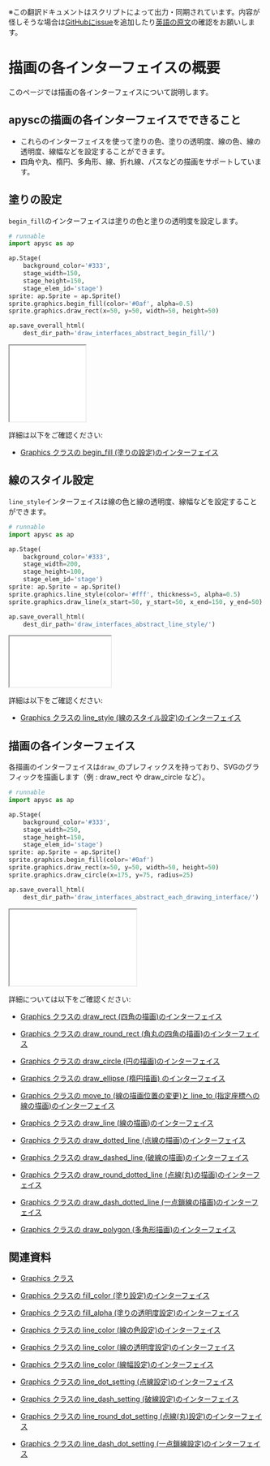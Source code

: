 <span class="inconspicuous-txt">※この翻訳ドキュメントはスクリプトによって出力・同期されています。内容が怪しそうな場合は<a href="https://github.com/simon-ritchie/apysc/issues" target="_blank">GitHubにissue</a>を追加したり[英語の原文](../en/draw_interfaces_abstract.html)の確認をお願いします。</span>

# 描画の各インターフェイスの概要

このページでは描画の各インターフェイスについて説明します。

## apyscの描画の各インターフェイスでできること

- これらのインターフェイスを使って塗りの色、塗りの透明度、線の色、線の透明度、線幅などを設定することができます。
- 四角や丸、楕円、多角形、線、折れ線、パスなどの描画をサポートしています。

## 塗りの設定

`begin_fill`のインターフェイスは塗りの色と塗りの透明度を設定します。

```py
# runnable
import apysc as ap

ap.Stage(
    background_color='#333',
    stage_width=150,
    stage_height=150,
    stage_elem_id='stage')
sprite: ap.Sprite = ap.Sprite()
sprite.graphics.begin_fill(color='#0af', alpha=0.5)
sprite.graphics.draw_rect(x=50, y=50, width=50, height=50)

ap.save_overall_html(
    dest_dir_path='draw_interfaces_abstract_begin_fill/')
```

<iframe src="static/draw_interfaces_abstract_begin_fill/index.html" width="150" height="150"></iframe>

詳細は以下をご確認ください:

- [Graphics クラスの begin_fill (塗りの設定)のインターフェイス](jp_graphics_begin_fill.md)

## 線のスタイル設定

`line_style`インターフェイスは線の色と線の透明度、線幅などを設定することができます。

```py
# runnable
import apysc as ap

ap.Stage(
    background_color='#333',
    stage_width=200,
    stage_height=100,
    stage_elem_id='stage')
sprite: ap.Sprite = ap.Sprite()
sprite.graphics.line_style(color='#fff', thickness=5, alpha=0.5)
sprite.graphics.draw_line(x_start=50, y_start=50, x_end=150, y_end=50)

ap.save_overall_html(
    dest_dir_path='draw_interfaces_abstract_line_style/')
```

<iframe src="static/draw_interfaces_abstract_line_style/index.html" width="200" height="100"></iframe>

詳細は以下をご確認ください:

- [Graphics クラスの line_style (線のスタイル設定)のインターフェイス](jp_graphics_line_style.md)

## 描画の各インターフェイス

各描画のインターフェイスは`draw_`のプレフィックスを持っており、SVGのグラフィックを描画します（例 : draw_rect や draw_circle など）。

```py
# runnable
import apysc as ap

ap.Stage(
    background_color='#333',
    stage_width=250,
    stage_height=150,
    stage_elem_id='stage')
sprite: ap.Sprite = ap.Sprite()
sprite.graphics.begin_fill(color='#0af')
sprite.graphics.draw_rect(x=50, y=50, width=50, height=50)
sprite.graphics.draw_circle(x=175, y=75, radius=25)

ap.save_overall_html(
    dest_dir_path='draw_interfaces_abstract_each_drawing_interface/')
```

<iframe src="static/draw_interfaces_abstract_each_drawing_interface/index.html" width="250" height="150"></iframe>

詳細については以下をご確認ください:

- [Graphics クラスの draw_rect (四角の描画)のインターフェイス](jp_graphics_draw_rect.md)
- [Graphics クラスの draw_round_rect (角丸の四角の描画)のインターフェイス](jp_graphics_draw_round_rect.md)

- [Graphics クラスの draw_circle (円の描画)のインターフェイス](jp_graphics_draw_circle.md)
- [Graphics クラスの draw_ellipse (楕円描画) のインターフェイス](jp_graphics_draw_ellipse.md)

- [Graphics クラスの move_to (線の描画位置の変更)と line_to (指定座標への線の描画)のインターフェイス](jp_graphics_move_to_and_line_to.md)
- [Graphics クラスの draw_line (線の描画)のインターフェイス](jp_graphics_draw_line.md)

- [Graphics クラスの draw_dotted_line (点線の描画)のインターフェイス](jp_graphics_draw_dotted_line.md)
- [Graphics クラスの draw_dashed_line (破線の描画)のインターフェイス](jp_graphics_draw_dashed_line.md)

- [Graphics クラスの draw_round_dotted_line (点線(丸)の描画)のインターフェイス](jp_graphics_draw_round_dotted_line.md)
- [Graphics クラスの draw_dash_dotted_line (一点鎖線の描画)のインターフェイス](jp_graphics_draw_dash_dotted_line.md)

- [Graphics クラスの draw_polygon (多角形描画)のインターフェイス](jp_graphics_draw_polygon.md)

## 関連資料

- [Graphics クラス](jp_graphics.md)
- [Graphics クラスの fill_color (塗り設定)のインターフェイス](jp_graphics_fill_color.md)

- [Graphics クラスの fill_alpha (塗りの透明度設定)のインターフェイス](jp_graphics_fill_alpha.md)
- [Graphics クラスの line_color (線の色設定)のインターフェイス](jp_graphics_line_color.md)

- [Graphics クラスの line_color (線の透明度設定)のインターフェイス](jp_graphics_line_alpha.md)
- [Graphics クラスの line_color (線幅設定)のインターフェイス](jp_graphics_line_thickness.md)

- [Graphics クラスの line_dot_setting (点線設定)のインターフェイス](jp_graphics_line_dot_setting.md)
- [Graphics クラスの line_dash_setting (破線設定)のインターフェイス](jp_graphics_line_dash_setting.md)

- [Graphics クラスの line_round_dot_setting (点線(丸)設定)のインターフェイス](jp_graphics_line_round_dot_setting.md)
- [Graphics クラスの line_dash_dot_setting (一点鎖線設定)のインターフェイス](jp_graphics_line_dash_dot_setting.md)